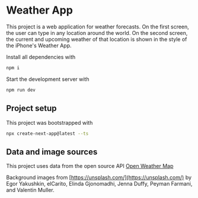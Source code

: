 # Weather App

This project is a web application for weather forecasts. On the first screen, the user can type in any location around the world. On the second screen, the current and upcoming weather of that location is shown in the style of the iPhone's Weather App. 

Install all dependencies with 
```bash
npm i
```

Start the development server with 
```bash
npm run dev
``` 

## Project setup

This project was bootstrapped with 
```bash
npx create-next-app@latest --ts
```

## Data and image sources 

This project uses data from the open source API [Open Weather Map](https://openweathermap.org/api) 

Background images from [https://unsplash.com/](https://unsplash.com/) by Egor Yakushkin, elCarito, Elinda Gjonomadhi, Jenna Duffy, Peyman Farmani, and Valentin Muller. 